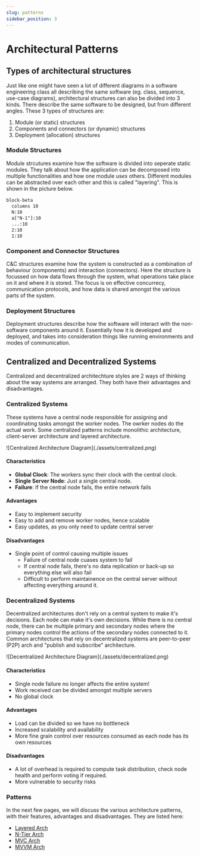 ```yaml
---
slug: patterns
sidebar_position: 3
---
```


# Architectural Patterns

## Types of architectural structures

Just like one might have seen a lot of different diagrams in a software engineering class all describing the same software (eg. class, sequence, use-case diagrams), architectural structures can also be divided into 3 kinds. There describe the same software to be designed, but from different angles. These 3 types of structures are:

1. Module (or static) structures
2. Components and connectors (or dynamic) structures
3. Deployment (allocation) structures

### Module Structures

Module strcutures examine how the software is divided into seperate static modules. They talk about how the application can be decomposed into multiple functionalities and how one module _uses_ others. Different modules can be abstracted over each other and this is called "layering". This is shown in the picture below.

```mermaid
block-beta
  columns 10
  N:10
  a["N-1"]:10
  ...:10
  2:10
  1:10
```

### Component and Connector Structures

C&C structures examine how the system is constructed as a combination of behaviour (components) and interaction (connectors). Here the structure is focussed on how data flows through the system, what operations take place on it and where it is stored. The focus is on effective concurrecy, communication protocols, and how data is shared amongst the various parts of the system.

### Deployment Structures

Deployment structures describe how the software will interact with the non-software components around it. Essentially how it is developed and deployed, and takes into consideration things like running environments and modes of communication.

## Centralized and Decentralized Systems

Centralized and decentralized architechture styles are 2 ways of thinking about the way systems are arranged. They both have their advantages and disadvantages.

### Centralized Systems

These systems have a central node responsible for assigning and coordinating tasks amongst the worker nodes. The owrker nodes do the actual work. Some centralized patterns include monolithic architecture, client-server architecture and layered architecture.

<div style={{display: "flex", width:"100%", justifyContent: "center"}}>
<div style={{display: "flex", width:"50%", justifyContent: "center"}}>
![Centralized Architecture Diagram](./assets/centralized.png)
</div>
</div>

#### Characteristics

- **Global Clock**: The workers sync their clock with the central clock.
- **Single Server Node**: Just a single central node.
- **Failure**: If the central node fails, the entire network fails

#### Advantages

- Easy to implement security
- Easy to add and remove worker nodes, hence scalable
- Easy updates, as you only need to update central server

#### Disadvantages

- Single point of control causing multiple issues
  - Failure of central node cuases system to fail
  - If central node fails, there's no data replication or back-up so everything else will also fail
  - Difficult to perform maintainence on the central server without affecting everything around it.

### Decentralized Systems

Decentralized architectures don't rely on a central system to make it's decisions. Each node can make it's own decisions. While there is no central node, there can be multiple primary and secondary nodes where the primary nodes control the actions of the secondary nodes connected to it. Common architectures that rely on decentralized systems are peer-to-peer (P2P) arch and "publish and subscribe" architecture.

<div style={{display: "flex", width:"100%", justifyContent: "center"}}>
<div style={{display: "flex", width:"50%", justifyContent: "center"}}>
![Decentralized Architecture Diagram](./assets/decentralized.png)
</div>
</div>

#### Characteristics

- Single node failure no longer affects the entire system!
- Work received can be divided amongst multiple servers
- No global clock

#### Advantages

- Load can be divided so we have no bottleneck
- Increased scalability and availability
- More fine grain control over resources consumed as each node has its own resources

#### Disadvantages

- A lot of overhead is required to compute task distribution, check node health and perform voting if required.
- More vulnerable to security risks

### Patterns

In the next few pages, we will discuss the various architecture patterns, with their features, advantages and disadvantages.
They are listed here:

- [Layered Arch](./layered.md)
- [N-Tier Arch](./n-tier.md)
- [MVC Arch](./mvc.md)
- [MVVM Arch](./mvvm.md)
